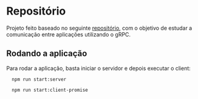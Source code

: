 # Repositório

Projeto feito baseado no seguinte [repositório](https://github.com/rocketseat-experts-club/rocketseat-grpc-workshop), com o objetivo de estudar a comunicação entre aplicações utilizando o gRPC.

## Rodando a aplicação

Para rodar a aplicação, basta iniciar o servidor e depois executar o client:

```
  npm run start:server

  npm run start:client-promise
```